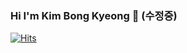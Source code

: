 ### Hi I'm Kim Bong Kyeong 👋 (수정중)

[![Hits](https://hits.seeyoufarm.com/api/count/incr/badge.svg?url=https%3A%2F%2Fgithub.com%2Fkkamyang&count_bg=%23DE5F07&title_bg=%23555555&icon=&icon_color=%23E7E7E7&title=%F0%9F%9A%80+hits&edge_flat=true)](https://hits.seeyoufarm.com)
